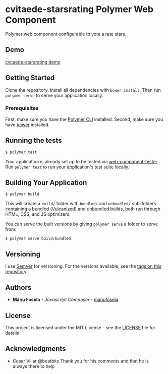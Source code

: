 # cvitaede-starsrating Polymer Web Component

Polymer web component configurable to vote a rate stars.

## Demo

[cvitaede-starsrating demo](http://codepen.io/manufosela/pen/QGaKMw)


## Getting Started

Clone the repository. Install all dependencies with `bower install`. Then run `polymer serve` to serve your application locally.

### Prerequisites

First, make sure you have the [Polymer CLI](https://www.npmjs.com/package/polymer-cli) installed.
Second, make sure you have [bower](https://www.npmjs.com/package/bower) installed.

## Running the tests

```
$ polymer test
```

Your application is already set up to be tested via [web-component-tester](https://github.com/Polymer/web-component-tester). Run `polymer test` to run your application's test suite locally.


## Building Your Application

```
$ polymer build
```

This will create a `build/` folder with `bundled/` and `unbundled/` sub-folders
containing a bundled (Vulcanized) and unbundled builds, both run through HTML,
CSS, and JS optimizers.

You can serve the built versions by giving `polymer serve` a folder to serve
from:

```
$ polymer serve build/bundled
```
## Versioning

I use [SemVer](http://semver.org/) for versioning. For the versions available, see the [tags on this repository](https://github.com/manufosela/cvitaede-starsrating/tags). 

## Authors

* **Mánu Fosela** - *Javascript Composer* - [manufosela](https://github.com/manufosela)

## License

This project is licensed under the MIT License - see the [LICENSE](LICENSE) file for details

## Acknowledgments

* Cesar Villar @beatbits 
Thank you for his comments and that he is always there to help

